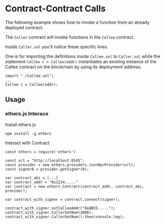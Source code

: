 # Contract-Contract Calls
The following example shows how to invoke a function from an already deployed contract.

The `Caller` contract will invoke functions in the `Callee` contract. 

Inside `Caller.sol` you'll notice these specific lines.

One is for importing the definitions inside `Callee.sol` to `Caller.sol` while the statement `Callee c = Callee(addr)` instantiates an existing instance of the Callee contract on the blockchain by using its deployment address.

```
import "./Callee.sol";
...
Callee c = Callee(addr);
```

## Usage
### ethers.js Interace
Install ethers.js
```
npm install -g ethers
```
Interact with Contract
```
const ethers = require('ethers')

const url = "http://localhost:8545";
const provider = new ethers.providers.JsonRpcProvider(url);
const signer0 = provider.getSigner(0);

var contract_abi = [...]
var contract_addr = "0x1234....."
var contract = new ethers.Contract(contract_addr, contract_abi, provider);

var contract_with_signer = contract.connect(signer);

contract_with_signer.setCalleeAddr("0xABCD.....");
contract_with_signer.CallerSetNum(1000);
contract_with_signer.CallerGetNum().then(console.log);
```